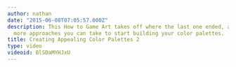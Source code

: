 ```yaml
---
author: nathan
date: "2015-06-08T07:05:57.000Z"
description: This How to Game Art takes off where the last one ended, and shows 2
  more approaches you can take to start building your color palettes.
title: Creating Appealing Color Palettes 2
type: video
videoid: BlSDaMYHJxU
---
```


